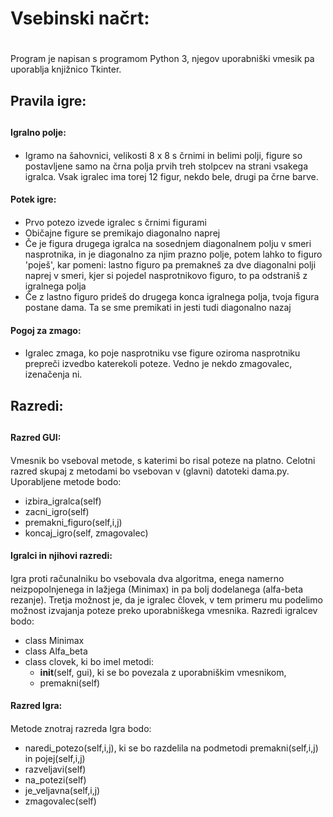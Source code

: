 # Vsebinski načrt: <h1>
Program je napisan s programom Python 3, njegov uporabniški vmesik pa uporablja knjižnico Tkinter.

## Pravila igre: <h2>

#### Igralno polje: <h4>

* Igramo na šahovnici, velikosti 8 x 8 s črnimi in belimi polji, figure so postavljene samo na črna polja prvih treh stolpcev na strani vsakega igralca. Vsak igralec ima torej 12 figur, nekdo bele, drugi pa črne barve.

#### Potek igre: <h4>

* Prvo potezo izvede igralec s črnimi figurami
* Običajne figure se premikajo diagonalno naprej
* Če je figura drugega igralca na sosednjem diagonalnem polju v smeri nasprotnika, in je diagonalno za njim prazno polje, potem lahko to figuro 'poješ', kar pomeni: lastno figuro pa premakneš za dve diagonalni polji naprej v smeri, kjer si pojedel nasprotnikovo figuro, to pa odstraniš z igralnega polja
* Če z lastno figuro prideš do drugega konca igralnega polja, tvoja figura postane dama. Ta se sme premikati in jesti tudi diagonalno nazaj

#### Pogoj za zmago: <h4>

* Igralec zmaga, ko poje nasprotniku vse figure oziroma nasprotniku prepreči izvedbo katerekoli poteze. Vedno je nekdo zmagovalec, izenačenja ni.

## Razredi: <h2>

#### Razred GUI: <h4>
Vmesnik bo vseboval metode, s katerimi bo risal poteze na platno. Celotni razred skupaj z metodami bo vsebovan v (glavni) datoteki dama.py. Uporabljene metode bodo:
* izbira_igralca(self)
* zacni_igro(self)
* premakni_figuro(self,i,j)
* koncaj_igro(self, zmagovalec)

#### Igralci in njihovi razredi: <h4>
Igra proti računalniku bo vsebovala dva algoritma, enega namerno neizpopolnjenega in lažjega (Minimax) in pa bolj dodelanega (alfa-beta rezanje). Tretja možnost je, da je igralec človek, v tem primeru mu podelimo možnost izvajanja poteze preko uporabniškega vmesnika. Razredi igralcev bodo:
* class Minimax 
* class Alfa_beta
* class clovek, ki bo imel metodi:
    * __init__(self, gui), ki se bo povezala z uporabniškim vmesnikom, 
    * premakni(self)

#### Razred Igra: <h4>
Metode znotraj razreda Igra bodo:
* naredi_potezo(self,i,j), ki se bo razdelila na podmetodi premakni(self,i,j) in pojej(self,i,j)
* razveljavi(self)
* na_potezi(self)
* je_veljavna(self,i,j)
* zmagovalec(self)







